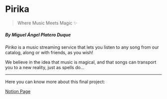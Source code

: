 # Pirika
> Where Music Meets Magic ✨
##### By Miguel Ángel Platero Duque

*Pirika* is a music streaming service that lets you listen to any song from our catalog, along or with friends, as you wish!

We believe in the idea that music is magical, and that songs can transport you to a new reality, just as spells do...

---

Here you can know more about this final project:

[Notion Page](https://www.notion.so/Pirika-1b425bae199580678bbff2d61a7f42d8?pvs=4)
